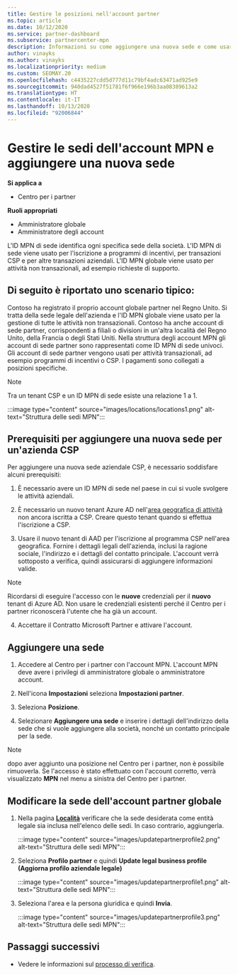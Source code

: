 ```yaml
---
title: Gestire le posizioni nell'account partner
ms.topic: article
ms.date: 10/12/2020
ms.service: partner-dashboard
ms.subservice: partnercenter-mpn
description: Informazioni su come aggiungere una nuova sede e come usare l'ID MNP di sede in programmi di incentivi, transazioni aziendali CSP, sottoscrizioni e altre transazioni.
author: vinayks
ms.author: vinayks
ms.localizationpriority: medium
ms.custom: SEOMAY.20
ms.openlocfilehash: c4435227cdd5d777d11c79bf4adc63471ad925e9
ms.sourcegitcommit: 940dad4527f51781f6f966e196b3aa08389613a2
ms.translationtype: HT
ms.contentlocale: it-IT
ms.lasthandoff: 10/13/2020
ms.locfileid: "92006844"
---
```

# <a name="manage-your-mpn-account-locations-and-add-a-new-location"></a>Gestire le sedi dell'account MPN e aggiungere una nuova sede

**Si applica a**

- Centro per i partner

**Ruoli appropriati**

- Amministratore globale
- Amministratore degli account

L'ID MPN di sede identifica ogni specifica sede della società. L'ID MPN di sede viene usato per l'iscrizione a programmi di incentivi, per transazioni CSP e per altre transazioni aziendali. L'ID MPN globale viene usato per attività non transazionali, ad esempio richieste di supporto.

## <a name="the-following-is-a-typical-scenario"></a>Di seguito è riportato uno scenario tipico:

Contoso ha registrato il proprio account globale partner nel Regno Unito. Si tratta della sede legale dell'azienda e l'ID MPN globale viene usato per la gestione di tutte le attività non transazionali. Contoso ha anche account di sede partner, corrispondenti a filiali o divisioni in un'altra località del Regno Unito, della Francia o degli Stati Uniti. Nella struttura degli account MPN gli account di sede partner sono rappresentati come ID MPN di sede univoci. Gli account di sede partner vengono usati per attività transazionali, ad esempio programmi di incentivi o CSP. I pagamenti sono collegati a posizioni specifiche. 

>[!NOTE]
>Tra un tenant CSP e un ID MPN di sede esiste una relazione 1 a 1.

:::image type="content" source="images/locations/locations1.png" alt-text="Struttura delle sedi MPN":::

## <a name="prerequisites-in-order-to-add-a-new-location-for-a-csp-business"></a>Prerequisiti per aggiungere una nuova sede per un'azienda CSP

Per aggiungere una nuova sede aziendale CSP, è necessario soddisfare alcuni prerequisiti:

1. È necessario avere un ID MPN di sede nel paese in cui si vuole svolgere le attività aziendali.

1. È necessario un nuovo tenant Azure AD nell'[area geografica di attività](regional-authorization-overview.md) non ancora iscritta a CSP. Creare questo tenant quando si effettua l'iscrizione a CSP.
 
3. Usare il nuovo tenant di AAD per l'iscrizione al programma CSP nell'area geografica.
Fornire i dettagli legali dell'azienda, inclusi la ragione sociale, l'indirizzo e i dettagli del contatto principale. L'account verrà sottoposto a verifica, quindi assicurarsi di aggiungere informazioni valide.

>[!NOTE] 
 >Ricordarsi di eseguire l'accesso con le **nuove** credenziali per il **nuovo** tenant di Azure AD. Non usare le credenziali esistenti perché il Centro per i partner riconoscerà l'utente che ha già un account.

4. Accettare il Contratto Microsoft Partner e attivare l'account.

## <a name="add-a-location"></a>Aggiungere una sede

1. Accedere al Centro per i partner con l'account MPN. L'account MPN deve avere i privilegi di amministratore globale o amministratore account. 

1. Nell'icona **Impostazioni** seleziona **Impostazioni partner**.

2. Seleziona **Posizione**.

3. Selezionare **Aggiungere una sede** e inserire i dettagli dell'indirizzo della sede che si vuole aggiungere alla società, nonché un contatto principale per la sede.

> [!NOTE]
> dopo aver aggiunto una posizione nel Centro per i partner, non è possibile rimuoverla. Se l'accesso è stato effettuato con l'account corretto, verrà visualizzato **MPN** nel menu a sinistra del Centro per i partner.

## <a name="change-global-partner-account-location"></a>Modificare la sede dell'account partner globale

1. Nella pagina **[Località](https://partner.microsoft.com/pcv/accountsettings/locationsprofile)** verificare che la sede desiderata come entità legale sia inclusa nell'elenco delle sedi. In caso contrario, aggiungerla.

   :::image type="content" source="images/updatepartnerprofile2.png" alt-text="Struttura delle sedi MPN":::

2. Seleziona **Profilo partner** e quindi **Update legal business profile (Aggiorna profilo aziendale legale)**

   :::image type="content" source="images/updatepartnerprofile1.png" alt-text="Struttura delle sedi MPN":::

3. Seleziona l'area e la persona giuridica e quindi **Invia**.

   :::image type="content" source="images/updatepartnerprofile3.png" alt-text="Struttura delle sedi MPN":::

## <a name="next-steps"></a>Passaggi successivi

- Vedere le informazioni sul [processo di verifica](verification-responses.md).
